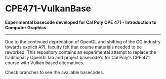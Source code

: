# CPE471-VulkanBase

**Experimental basecode developed for Cal Poly CPE 471 - Introduction to Computer Graphics.**

---

Due to the continued deprecation of OpenGL and shifting of the CG industry towards explicit API, faculty felt that course materials needed to be reworked. This repository contains an experimental attempt to replace the traditionally OpenGL lab and project basecode's for Cal Poly's CPE 471 course with Vulkan based alternatives. 

Check branches to see the available basecodes. 
